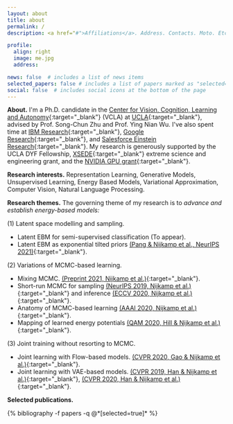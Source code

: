 ```yaml
---
layout: about
title: about
permalink: /
description: <a href="#">Affiliations</a>. Address. Contacts. Moto. Etc.

profile:
  align: right
  image: me.jpg
  address:

news: false  # includes a list of news items
selected_papers: false # includes a list of papers marked as "selected={true}"
social: false  # includes social icons at the bottom of the page
---
```


**About.** I'm a Ph.D. candidate in the [Center for Vision, Cognition, Learning and Autonomy](https://vcla.stat.ucla.edu/){:target="\_blank"} (VCLA) at [UCLA](http://ucla.edu){:target="\_blank"}, advised by Prof. Song-Chun Zhu and Prof. Ying Nian Wu. I've also spent time at [IBM Research](https://www.research.ibm.com/labs/almaden/){:target="\_blank"}, [Google Research](https://research.google/){:target="\_blank"}, and [Salesforce Einstein Research](https://einstein.ai/){:target="\_blank"}. My research is generously supported by the UCLA DYF Fellowship, [XSEDE](https://www.xsede.org/){:target="\_blank"} extreme science and engineering grant, and the [NVIDIA GPU grant](https://developer.nvidia.com/academic_gpu_seeding){:target="\_blank"}.

**Research interests.** Representation Learning, Generative Models, Unsupervised Learning, Energy Based Models, Variational Approximation, Computer Vision, Natural Language Processing.

**Research themes.** The governing theme of my research is to *advance and establish energy-based models:*

(1) Latent space modelling and sampling.
* Latent EBM for semi-supervised classification (To appear).
* Latent EBM as exponential tilted priors [(Pang & Nijkamp et al., NeurIPS 2021)](https://arxiv.org/pdf/2006.08205.pdf){:target="\_blank"}.

(2) Variations of MCMC-based learning.
* Mixing MCMC. [(Preprint 2021, Nijkamp et al.)](https://arxiv.org/pdf/2006.06897.pdf){:target="\_blank"}.
* Short-run MCMC for sampling [(NeurIPS 2019, Nijkamp et al.)](https://arxiv.org/pdf/1904.09770.pdf){:target="\_blank"} and inference [(ECCV 2020, Nijkamp et al.)](https://arxiv.org/pdf/1912.01909.pdf){:target="\_blank"}.
* Anatomy of MCMC-based learning [(AAAI 2020, Nijkamp et al.)](https://arxiv.org/pdf/1903.12370.pdf){:target="\_blank"}.
* Mapping of learned energy potentials [(QAM 2020, Hill & Nijkamp et al.)](https://arxiv.org/pdf/1803.01043.pdf){:target="\_blank"}.

(3) Joint training without resorting to MCMC.
* Joint learning with Flow-based models. [(CVPR 2020, Gao & Nijkamp et al.)](https://arxiv.org/pdf/1912.00589.pdf){:target="\_blank"}.
* Joint learning with VAE-based models. [(CVPR 2019, Han & Nijkamp et al.)](https://arxiv.org/pdf/1812.10907.pdf){:target="\_blank"}, [(CVPR 2020, Han & Nijkamp et al.)](https://arxiv.org/pdf/1812.10907.pdf){:target="\_blank"}.

**Selected publications.**
<div class="publications">
{% bibliography -f papers -q @*[selected=true]* %}
</div>